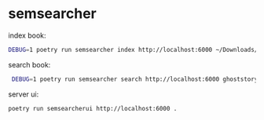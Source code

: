 
# semsearcher

index book:
```sh
DEBUG=1 poetry run semsearcher index http://localhost:6000 ~/Downloads/ghoststory.txt ghoststory.semix
```

search book:
```sh
 DEBUG=1 poetry run semsearcher search http://localhost:6000 ghoststory.semix "What is a NGO?"
```

server ui:
```sh
poetry run semsearcherui http://localhost:6000 .
```